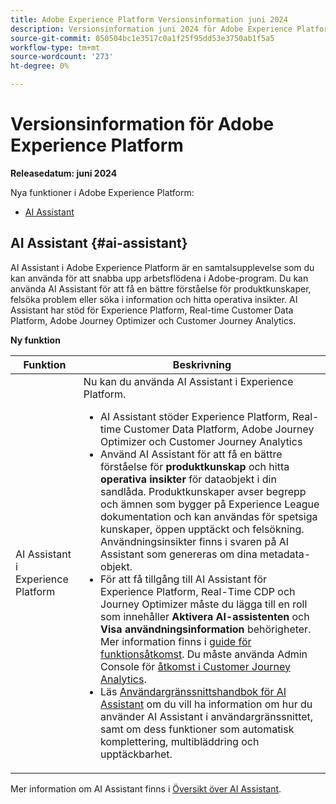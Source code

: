 ```yaml
---
title: Adobe Experience Platform Versionsinformation juni 2024
description: Versionsinformation juni 2024 för Adobe Experience Platform.
source-git-commit: 050504bc1e3517c0a1f25f95dd53e3750ab1f5a5
workflow-type: tm+mt
source-wordcount: '273'
ht-degree: 0%

---
```


# Versionsinformation för Adobe Experience Platform

**Releasedatum: juni 2024**

Nya funktioner i Adobe Experience Platform:

- [AI Assistant](#ai-assistant)

## AI Assistant {#ai-assistant}

AI Assistant i Adobe Experience Platform är en samtalsupplevelse som du kan använda för att snabba upp arbetsflödena i Adobe-program. Du kan använda AI Assistant för att få en bättre förståelse för produktkunskaper, felsöka problem eller söka i information och hitta operativa insikter. AI Assistant har stöd för Experience Platform, Real-time Customer Data Platform, Adobe Journey Optimizer och Customer Journey Analytics.

**Ny funktion**

| Funktion | Beskrivning |
| --- | --- |
| AI Assistant i Experience Platform | Nu kan du använda AI Assistant i Experience Platform. <ul><li>AI Assistant stöder Experience Platform, Real-time Customer Data Platform, Adobe Journey Optimizer och Customer Journey Analytics</li><li>Använd AI Assistant för att få en bättre förståelse för **produktkunskap** och hitta **operativa insikter** för dataobjekt i din sandlåda. Produktkunskaper avser begrepp och ämnen som bygger på Experience League dokumentation och kan användas för spetsiga kunskaper, öppen upptäckt och felsökning. Användningsinsikter finns i svaren på AI Assistant som genereras om dina metadata-objekt.</li><li>För att få tillgång till AI Assistant för Experience Platform, Real-Time CDP och Journey Optimizer måste du lägga till en roll som innehåller **Aktivera AI-assistenten** och **Visa användningsinformation** behörigheter. Mer information finns i [guide för funktionsåtkomst](../../ai-assistant/access.md). Du måste använda Admin Console för [åtkomst i Customer Journey Analytics](https://experienceleague.adobe.com/en/docs/analytics-platform/using/ai-assistant?lang=en#feature-access).</li><li>Läs [Användargränssnittshandbok för AI Assistant](../../ai-assistant/ui-guide.md) om du vill ha information om hur du använder AI Assistant i användargränssnittet, samt om dess funktioner som automatisk komplettering, multibläddring och upptäckbarhet.</li></ul> |

Mer information om AI Assistant finns i [Översikt över AI Assistant](../../ai-assistant/home.md).

